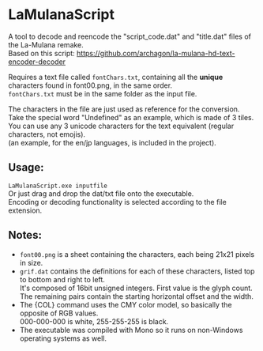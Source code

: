 # LaMulanaScript
A tool to decode and reencode the "script_code.dat" and "title.dat" files of the La-Mulana remake.  
Based on this script: https://github.com/archagon/la-mulana-hd-text-encoder-decoder

Requires a text file called `fontChars.txt`, containing all the __unique__ characters found in font00.png, in the same order.  
`fontChars.txt` must be in the same folder as the input file.

The characters in the file are just used as reference for the conversion.  
Take the special word "Undefined" as an example, which is made of 3 tiles.  
You can use any 3 unicode characters for the text equivalent (regular characters, not emojis).  
(an example, for the en/jp languages, is included in the project).

## Usage:
`LaMulanaScript.exe inputfile`  
Or just drag and drop the dat/txt file onto the executable.  
Encoding or decoding functionality is selected according to the file extension.  

## Notes:
* `font00.png` is a sheet containing the characters, each being 21x21 pixels in size.
* `grif.dat` contains the definitions for each of these characters, listed top to bottom and right to left.  
It's composed of 16bit unsigned integers.
First value is the glyph count.  
The remaining pairs contain the starting horizontal offset and the width.
* The {COL} command uses the CMY color model, so basically the opposite of RGB values.  
000-000-000 is white, 255-255-255 is black.
* The executable was compiled with Mono so it runs on non-Windows operating systems as well.
